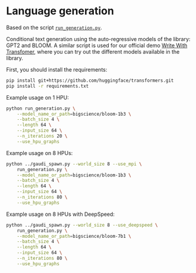 <!---
Copyright 2022 The HuggingFace Team. All rights reserved.

Licensed under the Apache License, Version 2.0 (the "License");
you may not use this file except in compliance with the License.
You may obtain a copy of the License at

    http://www.apache.org/licenses/LICENSE-2.0

Unless required by applicable law or agreed to in writing, software
distributed under the License is distributed on an "AS IS" BASIS,
WITHOUT WARRANTIES OR CONDITIONS OF ANY KIND, either express or implied.
See the License for the specific language governing permissions and
limitations under the License.
-->

# Language generation

Based on the script [`run_generation.py`](https://github.com/huggingface/transformers/blob/main/examples/pytorch/text-generation/run_generation.py).

Conditional text generation using the auto-regressive models of the library: GPT2 and BLOOM.
A similar script is used for our official demo [Write With Transfomer](https://transformer.huggingface.co), where you can try out the different models available in the library.

First, you should install the requirements:
```bash
pip install git+https://github.com/huggingface/transformers.git
pip install -r requirements.txt
```

Example usage on 1 HPU:

```bash
python run_generation.py \
    --model_name_or_path=bigscience/bloom-1b3 \
    --batch_size 4 \
    --length 64 \
    --input_size 64 \
    --n_iterations 20 \
    --use_hpu_graphs
```

Example usage on 8 HPUs:

```bash
python ../gaudi_spawn.py --world_size 8 --use_mpi \
    run_generation.py \
    --model_name_or_path=bigscience/bloom-1b3 \
    --batch_size 4 \
    --length 64 \
    --input_size 64 \
    --n_iterations 80 \
    --use_hpu_graphs
```

Example usage on 8 HPUs with DeepSpeed:

```bash
python ../gaudi_spawn.py --world_size 8 --use_deepspeed \
    run_generation.py \
    --model_name_or_path=bigscience/bloom-7b1 \
    --batch_size 4 \
    --length 64 \
    --input_size 64 \
    --n_iterations 80 \
    --use_hpu_graphs
```
